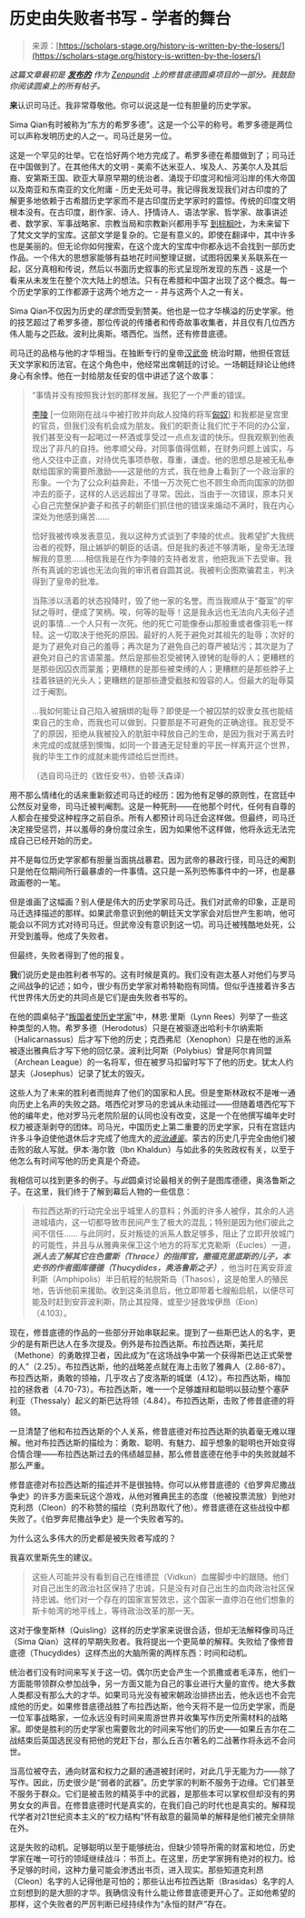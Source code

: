 <!--yml

类别：未分类

日期：2024-05-27 14:53:15

-->

# 历史由失败者书写 - 学者的舞台

> 来源：[https://scholars-stage.org/history-is-written-by-the-losers/](https://scholars-stage.org/history-is-written-by-the-losers/)

*这篇文章最初是 **[发布的](http://zenpundit.com/?p=53624)** 作为 [Zenpundit](http://zenpundit.com/?p=52965) 上的修昔底德圆桌项目的一部分。我鼓励你阅读圆桌上的所有帖子。*

**来**认识司马迁。我非常尊敬他。你可以说这是一位有胆量的历史学家。

Sima Qian有时被称为“东方的希罗多德”。这是一个公平的称号。希罗多德是两位可以声称发明历史的人之一。司马迁是另一位。

这是一个罕见的壮举。它在恰好两个地方完成了。希罗多德在希腊做到了；司马迁在中国做到了。在其他伟大的文明 - 美索不达米亚人、埃及人、苏美尔人及其后裔、安第斯王国、欧亚大草原早期的统治者、涌现于印度河和恒河沿岸的伟大帝国以及南亚和东南亚的文化附庸 - 历史无处可寻。我记得我发现我们对古印度的了解更多地依赖于古希腊历史学家而不是古印度历史学家时的震惊。传统的印度文明根本没有。在古印度，剧作家、诗人、抒情诗人、语法学家、哲学家、故事讲述者、数学家、军事战略家、宗教当局和宗教新兴都用手写 [到棕榈叶](https://en.wikipedia.org/wiki/Palm-leaf_manuscript)，为未来留下了梵文文学的宝库。这部文学是复杂的。它是有意义的。即使在翻译中，其中许多也是美丽的。但无论你如何搜索，在这个庞大的宝库中你都永远不会找到一部历史作品。一个伟大的思想家能够有益地花时间整理证据，试图将因果关系联系在一起，区分真相和传说，然后以书面历史叙事的形式呈现所发现的东西 - 这是一个看来从未发生在整个次大陆上的想法。只有在希腊和中国才出现了这个概念。每一个历史学家的工作都源于这两个地方之一 - 并与这两个人之一有关。

Sima Qian不仅因为历史的*理念*而受到赞美。他也是一位才华横溢的历史学家。他的技艺超过了希罗多德，那位传说的传播者和传奇故事收集者，并且仅有几位西方伟人能与之匹敌。波利比奥斯。塔西佗。当然，还有修昔底德。

司马迁的品格与他的才华相当。在独断专行的皇帝[汉武帝](https://zh.wikipedia.org/wiki/%E6%B1%89%E6%AD%A6%E5%B8%9D) 统治时期，他担任宫廷天文学家和历法官。在这个角色中，他经常出席朝廷的讨论。一场朝廷辩论让他终身心有余悸。他在一封给朋友任安的信中讲述了这个故事：

> “事情并没有按照我计划的那样发展。我犯了一个严重的错误。
> 
> [李陵](https://zh.wikipedia.org/wiki/%E6%9D%8E%E9%99%B5) [一位刚刚在战斗中被打败并向敌人投降的将军[匈奴](https://zh.wikipedia.org/wiki/%E5%8C%88%E5%A5%B4)] 和我都是皇宫里的官员，但我们没有机会成为朋友。我们的职责让我们忙于不同的办公室，我们甚至没有一起喝过一杯酒或享受过一点点友谊的快乐。但我观察到他表现出了非凡的自持。他孝顺父母，对同事值得信赖，在财务问题上诚实，与他人交往中正直，对待优先事项恭敬，尊重，谦虚。他的思想总是被无私奉献给国家的需要所激励——这是他的方式，我在他身上看到了一个政治家的形象。一个为了公众利益奔赴，不惜一万次死亡也不顾生命而向国家的防御冲去的臣子，这样的人远远超出了寻常。因此，当由于一次错误，原本只关心自己完整保护妻子和孩子的朝臣们抓住他的错误来煽动不满时，我在内心深处为他感到痛苦……
> 
> 恰好我被传唤发表意见，我以这种方式谈到了李陵的优点。我希望扩大我统治者的视野，阻止嫉妒的朝臣的话语。但是我的表述不够清晰，皇帝无法理解我的意思……相信我是在作为李陵的支持者发言，他把我派下去受审。我所有真诚的忠诚也无法向我的审讯者自圆其说。我被判企图欺骗君主，判决得到了皇帝的批准。
> 
> 当陈涉以活着的状态投降时，毁了他一家的名誉。而当我顺从于“蚕室”的牢狱之辱时，便成了笑柄。唉，何等的耻辱！这是我永远也无法向凡夫俗子述说的事情…一个人只有一次死。他的死亡可能像泰山那般重或者像羽毛一样轻。这一切取决于他死的原因。最好的人死于避免对其祖先的耻辱；次好的是为了避免对自己的羞辱；再次是为了避免自己的尊严被玷污；其次是为了避免对自己的言语蒙羞。然后是那些忍受被铐入镣铐的耻辱的人；更糟糕的是那些因囚衣而蒙羞；更糟糕的是那些被束缚的人；更糟糕的是那些脖子上挂着铁链的光头人；更糟糕的是那些遭受截肢和毁容的人。但最大的耻辱莫过于阉割。
> 
> …我如何能让自己陷入被捆绑的耻辱？即使是一个被囚禁的奴隶女孩也能结束自己的生命，而我也可以做到，只要那是不可避免的正确途径。我忍受不了的原因，拒绝从我被投入的肮脏中释放自己的生命，是因为我对于离去时未完成的成就感到懊悔，如同一个普通无足轻重的平民一样离开这个世界，我的毕生工作的成就未能传颂给后世而终。
> 
> （选自司马迁的《致任安书》，伯顿·沃森译）

用不那么情绪化的话来重新叙述司马迁的经历：因为他有足够的原则性，在宫廷中公然反对皇帝，司马迁被判阉割。这是一种死刑——在他那个时代，任何有自尊的人都会在接受这种程序之前自杀。所有人都预计司马迁会这样做。但最终，司马迁决定接受惩罚，并以羞辱的身份度过余生，因为如果他不这样做，他将永远无法完成自己已经开始的历史。

并不是每位历史学家都有胆量当面挑战暴君。因为武帝的暴政行径，司马迁的阉割只是他在位期间所行最暴虐的一件事情。这只是一系列恐怖事件中的一环，也是暴政画卷的一笔。

但是谁画了这幅画？别人便是伟大的历史学家司马迁。我们对武帝的印象，正是司马迁选择描述的那样。如果武帝意识到他的朝廷天文学家会对后世产生影响，他可能会以不同方式对待司马迁。但武帝没有意识到这一切。司马迁被残酷地处死，公开受到羞辱。他成了失败者。

但最终，失败者得到了他的报复。

**我**们说历史是由胜利者书写的。这有时候是真的。我们没有迦太基人对他们与罗马之间战争的记述；如今，很少有历史学家对希特勒抱有同情。但似乎连接着许多古代世界伟大历史的共同点是它们是由失败者书写的。

在他的圆桌帖子“[叛国者使历史学家](http://zenpundit.com/?p=53581)”中，林恩·里斯（Lynn Rees）列举了一些这种类型的人物。希罗多德（Herodotus）只是在被驱逐出哈利卡尔纳索斯（Halicarnassus）后才写下他的历史；克西弗尼（Xenophon）只是在他的派系被逐出雅典后才写下他的回忆录。波利比阿斯（Polybius）曾是阿尔肯同盟（Archean League）的一名将军，但在被罗马扣留时写下了他的历史。犹太人约瑟夫（Josephus）记录了犹太的毁灭。

这些人为了未来的胜利者而抛弃了他们的国家和人民。但是奎斯林政权不是唯一通向历史上名声的失败之路。塔西佗对罗马的忠诚从未动摇过——但随着塔西佗写下他的编年史，他对罗马元老院阶层的认同也没有改变，这是一个在他撰写编年史时权力被逐渐剥夺的团体。司马光，中国历史上第二重要的历史学家，只有在宫廷内许多斗争迫使他退休后才完成了他庞大的[*资治通鉴*](https://en.wikipedia.org/wiki/Zizhi_Tongjian)。蒙古的历史几乎完全由他们被击败的敌人写就。伊本·海尔敦（Ibn Khaldun）与如此多的失败政权有关，以至于他怎么有时间写他的历史真是个奇迹。

我相信可以找到更多的例子。与*此*圆桌讨论最相关的例子是图库德德，奥洛鲁斯之子。在这里，我们终于了解到幕后人物的一些信息：

> 布拉西达斯的行动完全出乎城里人的意料；外面的许多人被俘，其余的人逃进城墙内，这一切都导致市民间产生了极大的混乱；特别是因为他们彼此之间不信任…… 与此同时，反对叛徒的派系人数足够多，阻止了立即开放城门的可能性，并且与从雅典来保卫这个地方的将军尤克勒斯（Eucles）一道，***派人去了解其它在色雷斯（Thrace）的指挥官，撒福克里底斯的儿子，本史书的作者图库德德（Thucydides，奥洛鲁斯之子）***，他当时在离安菲波利斯（Amphipolis）半日航程的帖脱斯岛（Thasos），这是帕里人的殖民地，告诉他前来援助。收到这条消息后，他立即带着七艘船启航，以便尽可能及时赶到安菲波利斯，防止其投降，或至少拯救埃伊昂（Eion）（4.103）。

现在，修昔底德的作品的一些部分开始串联起来。提到了一些斯巴达人的名字，更少的是有斯巴达人在多次提及。例外是布拉西达斯。布拉西达斯，美托尼（Methone）的勇敢捍卫者，因此成为“在这场战争中第一个获得斯巴达正式荣誉的人”（2.25）。布拉西达斯，他的战略差点就在海上击败了雅典人（2.86-87）。布拉西达斯，勇敢的领袖，几乎攻占了皮洛斯的城堡（4.12）。布拉西达斯，梅加拉的拯救者（4.70-73）。布拉西达斯，唯一一个足够雄辩和聪明以鼓动整个塞萨利亚（Thessaly）起义的斯巴达将领（4.84）。布拉西达斯，击败了修昔底德的将领。

一旦清楚了他和布拉西达斯的个人关系，修昔底德对布拉西达斯的执着毫无难以理解。他对布拉西达斯的描绘为：勇敢、聪明、有魅力、超乎想象的聪明也开始变得合情合理——布拉西达斯过去的伟绩越显赫，那么修昔底德在他手中的失败就越不那么严重。

修昔底德对布拉西达斯的描述并不是很独特。你可以从修昔底德的《伯罗奔尼撒战争史》的许多方面来玩这个游戏，从他对雅典民主的态度（他被投票流放）到他对克利昂（Cleon）的不称赞的描绘（克利昂取代了他）。修昔底德在这些战役中都失败了。《伯罗奔尼撒战争史》是一个失败者写的。

为什么这么多伟大的历史都是被失败者写成的？

我喜欢里斯先生的建议。

> 这些人可能并没有看到自己在维德昆（Vidkun）血腥脚步中的跟随。他们对自己出生的政治社区保持了忠诚，只是没有对自己出生的血肉政治社区保持忠诚。他们对一个存在的国家宣誓效忠，这个国家一直停泊在他们想象的斯卡帕湾的地平线上，等待政治改革的那一天。

这对于像奎斯林（Quisling）这样的历史学家来说很合适，但却无法解释像司马迁（Sima Qian）这样的早期失败者。我将提出一个更简单的解释。失败给了像修昔底德（Thucydides）这样杰出的大脑所需的两样东西：时间和动机。

统治者们没有时间来写关于这一切。偶尔历史会产生一个凯撒或者毛泽东，他们一方面能带领群众参加战争，另一方面又能为自己的事业进行大量的宣传。绝大多数人类都没有那么大的才华。如果司马光没有被宋朝政治排挤出去，他永远也不会完成他的历史。如果修昔底德战胜了布拉西达斯，他今天将不是一位历史学家，而是一位军事战略家，一位永远没有时间来周游世界并收集写作历史所需材料的战略家。即使是胜利的历史学家也需要败北的时间来写他们的历史——如果丘吉尔在二战结束后英国选民没有把他的党赶下台，那么丘吉尔著名的二战著作将永远不会问世。

当高位被夺去，通向财富和权力之巅的通道被封闭时，对此几乎无能为力——除了写作。因此，历史很少是“弱者的武器”。历史学家的判断不服务于边缘。它们甚至不服务于群众。它们是被击败的精英手中的武器，是那些本可以掌权但却没有的男男女女的声音。在修昔底德时代是真实的，在我们自己的时代也是真实的。解释现代学者对21世纪资本主义的“权力结构”怀有敌意的最简单的解释是他们被完全排除在外。

这是失败的动机。足够聪明以至于能够统治，但缺少领导所需的财富和地位，历史学家在唯一可行的领域继续战斗：书页上。在这里，历史学家拥有绝对的权力。给予足够的时间，这种力量可能会渗透出书页，进入现实。那些知道克利昂（Cleon）名字的人记得他是可怕的；那些认出布拉西达斯（Brasidas）名字的人立刻想到的是大胆的才华。我确信没有什么能让修昔底德更开心了。正如他希望的那样，这个失败者的严厉判断已经持续作为“永恒的财产”存在。
